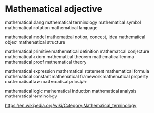 # Mathematical adjective

mathematical slang
mathematical terminology
mathematical symbol
mathematical notation
mathematical language

mathematical model
mathematical notion, concept, idea
mathematical object
mathematical structure

mathematical primitive
mathematical definition
mathematical conjecture
mathematical axiom
mathematical theorem
mathematical lemma
mathematical proof
mathematical theory

mathematical expression
mathematical statement
mathematical formula
mathematical constant
mathematical framework
mathematical property
mathematical law
mathematical principle

mathematical logic
mathematical induction
mathematical analysis
mathematical terminology

https://en.wikipedia.org/wiki/Category:Mathematical_terminology
